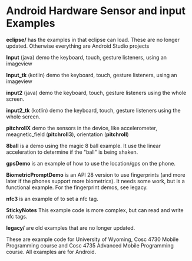 Android Hardware Sensor and input Examples
===========
<b>eclipse/</b> has the examples in that eclipse can load. These are no longer updated.  Otherwise everything are Android Studio projects

<b>Input</b> (java) demo the keyboard, touch, gesture listeners, using an imageview

<b>Input_tk</b> (kotlin) demo the keyboard, touch, gesture listeners, using an imageview

<b>input2</b> (java) demo the keyboard, touch, gesture listeners using the whole screen.

<b>input2_tk</b> (kotlin) demo the keyboard, touch, gesture listeners using the whole screen.

<b>pitchrollX</b> demo the sensors in the device, like accelerometer, meagnetic_field (<b>pitchroll3</b>), orientation (<b>pitchroll</b>)

<b>8ball</b> is a demo using the magic 8 ball example.  It use the linear acceleration to determine if the "ball" is being shaken.

<b>gpsDemo</b> is an example of how to use the location/gps on the phone.

<b>BiometricPromptDemo</b> is an API 28 version to use fingerprints (and more later if the phones support more biometrics).  It needs some work, but is a functional example.  For the fingerprint demos, see legacy.

<b>nfc3</b> is an example of to set a nfc tag.

<b>StickyNotes</b> This example code is more complex, but can read and write nfc tags.

<b>legacy/</b> are old examples that are no longer updated.  

These are example code for University of Wyoming, Cosc 4730 Mobile Programming course and Cosc 4735 Advanced Mobile Programming course.
All examples are for Android.

